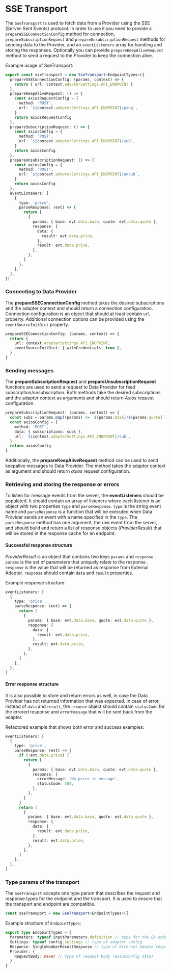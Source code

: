 # SSE Transport

The `SseTransport` is used to fetch data from a Provider using the SSE (Server-Sent Events) protocol. In order to use it you need to provide a `prepareSSEConnectionConfig` method for connection, `prepareSubscriptionRequest` and `prepareUnsubscriptionRequest` methods for sending data to the Provider, and an `eventListeners` array for handling and storing the responses. Optionally you can provide `prepareKeepAliveRequest` method to send a request to the Provider to keep the connection alive.

Example usage of SseTransport:

```typescript
export const sseTransport = new SseTransport<EndpointTypes>({
  prepareSSEConnectionConfig: (params, context) => {
    return { url: context.adapterSettings.API_ENDPOINT }
  },
  prepareKeepAliveRequest: () => {
    const axiosRequestConfig = {
      method: 'POST',
      url: `${context.adapterSettings.API_ENDPOINT}/ping`,
    }
    return axiosRequestConfig
  },
  prepareSubscriptionRequest: () => {
    const axiosConfig = {
      method: 'POST',
      url: `${context.adapterSettings.API_ENDPOINT}/sub`,
    }
    return axiosConfig
  },
  prepareUnsubscriptionRequest: () => {
    const axiosConfig = {
      method: 'POST',
      url: `${context.adapterSettings.API_ENDPOINT}/unsub`,
    }
    return axiosConfig
  },
  eventListeners: [
    {
      type: 'price',
      parseResponse: (evt) => {
        return [
          {
            params: { base: evt.data.base, quote: evt.data.quote },
            response: {
              data: {
                result: evt.data.price,
              },
              result: evt.data.price,
            },
          },
        ]
      },
    },
  ],
})
```

### Connecting to Data Provider

The **prepareSSEConnectionConfig** method takes the desired subscriptions and the adapter context and should return a connection configuration.
Connection configuration is an object that should at least contain `url` property. Additional connection options can be provided using the `eventSourceInitDict` property.

```typescript
prepareSSEConnectionConfig: (params, context) => {
  return {
    url: context.adapterSettings.API_ENDPOINT,
    eventSourceInitDict: { withCredentials: true },
  }
}
```

### Sending messages

The **prepareSubscriptionRequest** and **prepareUnsubscriptionRequest** functions are used to send a request to Data Provider for feed subscription/unsubscription. Both methods take the desired subscriptions and the adapter context as arguments and should return _Axios_ request configuration.

```typescript
prepareSubscriptionRequest: (params, context) => {
  const subs = params.map((params) => `${params.base}/${params.quote}`).join(',')
  const axiosConfig = {
    method: 'POST',
    data: { subscriptions: subs },
    url: `${context.adapterSettings.API_ENDPOINT}/sub`,
  }
  return axiosConfig
}
```

Additionally, the **prepareKeepAliveRequest** method can be used to send keepalive messages to Data Provider. The method takes the adapter context as argument and should return _axios_ request configuration.

### Retrieving and storing the response or errors

To listen for message events from the server, the **eventListeners** should be populated. It should contain an array of listeners where each listener is an object with two properties `type` and `parseResponse`. `type` is the string event name and `parseResponse` is a function that will be executed when Data Provider sends an event with a name specified in the `type`.
The `parseResponse` method has one argument, the raw event from the server, and should build and return a list of response objects (_ProviderResult_) that will be stored in the response cache for an endpoint.

#### Successful response structure

_ProviderResult_ is an object that contains two keys `params` and `response` . `params` is the set of parameters that uniquely relate to the response . `response` is the value that will be returned as response from External Adapter. `response` should contain `data` and `result` properties.

Example response structure:

```typescript
eventListeners: [
  {
    type: 'price',
    parseResponse: (evt) => {
      return [
        {
          params: { base: evt.data.base, quote: evt.data.quote },
          response: {
            data: {
              result: evt.data.price,
            },
            result: evt.data.price,
          },
        },
      ]
    },
  },
]
```

#### Error response structure

It is also possible to store and return errors as well, in case the Data Provider has not returned information that was expected. In case of error, instead of `data` and `result`, the `resonse` object should contain `statusCode` for the errored response and `errorMessage` that will be sent back from the adapter.

Refactored example that shows both error and success examples:

```typescript
eventListeners: [
  {
    type: 'price',
    parseResponse: (evt) => {
      if (!evt.data.price) {
        return [
          {
            params: { base: evt.data.base, quote: evt.data.quote },
            response: {
              errorMessage: 'No price in message',
              statusCode: 504,
            },
          },
        ]
      }
      return [
        {
          params: { base: evt.data.base, quote: evt.data.quote },
          response: {
            data: {
              result: evt.data.price,
            },
            result: evt.data.price,
          },
        },
      ]
    },
  },
]
```

### Type params of the transport

The `SseTransport` accepts one type param that describes the request and response types for the endpoint and the transport. It is used to ensure that the transport and endpoint are compatible.

```typescript
const sseTransport = new SseTransport<EndpointTypes>({
```

Example structure of `EndpointTypes`:

```typescript
export type EndpointTypes = {
  Parameters: typeof inputParameters.definition // type for the EA endpoint input parameters
  Settings: typeof config.settings // type of adapter config
  Response: SingleNumberResultResponse // type of External Adapte response. `SingleNumberResultResponse` is built in type that indicates that both `data` and `result` are numbers
  Provider: {
    RequestBody: never // type of request body (axiosconfig data)
  }
}
```
